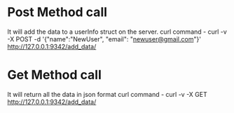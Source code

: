 # Post Method call
It will add the data to a userInfo struct on the server.
curl command - curl -v -X POST -d '{"name":"NewUser", "email": "newuser@gmail.com"}' http://127.0.0.1:9342/add_data/


# Get Method call
It will return all the data in json format
curl command -  curl -v -X GET http://127.0.0.1:9342/add_data/